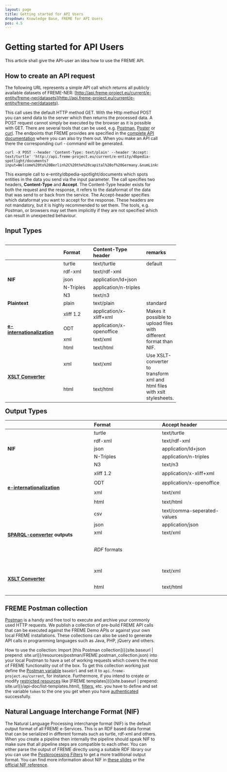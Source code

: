 ```yaml
---
layout: page
title: Getting started for API Users
dropdown: Knowledge Base, FREME for API Users
pos: 4.5
---
```


# Getting started for API Users

This article shall give the API-user an idea how to use the FREME API.

##  How to create an API request

The following URL represents a simple API call which returns all publicly available datasets of FREME-NER:
[http://api.freme-project.eu/current/e-entity/freme-ner/datasets](http://api.freme-project.eu/current/e-entity/freme-ner/datasets).


This call uses the default HTTP method GET. With the Http method POST you can send data to the server which then returns the processed data. A POST request cannot simply be executed by the browser as it is possible with GET. There are several tools that can be used, e.g. [Postman](https://www.getpostman.com/), [Poster](https://addons.mozilla.org/de/firefox/addon/poster/) or [curl](https://curl.haxx.se/).
The endpoints that FREME provides are specified in the [complete API documentation](../../api-doc/full.html) where you can also try them out. When you make an API call there the corresponding curl - command will be generated.

```
curl -X POST --header 'Content-Type: text/plain' --header 'Accept: text/turtle' 'http://api.freme-project.eu/current/e-entity/dbpedia-spotlight/documents?input=Welcome%20to%20Berlin%2C%20the%20capital%20of%20Germany.&numLinks=1&language=en&confidence=0.3'
```

This example call to e-entity/dbpedia-spotlight/documents which spots entities in the data you send via the input parameter. The call specifies two headers, **Content-Type** and **Accept**. The Content-Type header exists for both the request and the response, it refers to the dataformat of the data that was send to or back from the service. The Accept-header specifies which dataformat you want to accept for the response. 
These headers are not mandatory, but it is highly recommended to set them. The tools, e.g. Postman, or browsers may set them implicitly if they are not specified which can result in unexpected behaviour.

<div class="container-fluid main-container">

<style type="text/css">
.main-container {
  max-width: 940px;
  margin-left: auto;
  margin-right: auto;
}
code {
  color: inherit;
  background-color: rgba(0, 0, 0, 0.04);
}
img {
  max-width:100%;
  height: auto;
}
.tabbed-pane {
  padding-top: 12px;
}
button.code-folding-btn:focus {
  outline: none;
}
</style>

<div class="fluid-row" id="header">
</div>

<div id="input-types" class="section level1">
<h2>Input Types</h2>
<table style="width:112%;" align="left">
<colgroup>
<col width="38%"></col>
<col width="26%"></col>
<col width="36%"></col>
<col width="11%"></col>
</colgroup>
<thead>
<tr class="header">
<th align="left"></th>
<th align="left">Format</th>
<th align="left">Content-Type header</th>
<th align="left">remarks</th>
</tr>
</thead>
<tbody>
</tr>
<tr class="even">
<td align="left" rowspan="5"><strong>NIF</strong></td>
<td align="left">turtle</td>
<td align="left">text/turtle</td>
<td align="left">default</td>
</tr>
<tr class="odd">
<td align="left">rdf-xml</td>
<td align="left">text/rdf-xml</td>
<td align="left"></td>
</tr>
</tr>
<tr class="even">
<td align="left">json</td>
<td align="left">application/ld+json</td>
<td align="left"></td>
</tr>
</tr>
<tr class="odd">
<td align="left">N-Triples</td>
<td align="left">application/n-triples</td>
<td align="left"></td>
</tr>
</tr>
<tr class="even">
<td align="left">N3</td>
<td align="left">text/n3</td>
<td align="left"></td>
</tr>
<tr class="odd">
<td align="left"><strong>Plaintext</strong></td>
<td align="left">plain</td>
<td align="left">text/plain</td>
<td align="left">standard</td>
</tr>
<tr class="even">
<td align="left" rowspan="4"><a href="../freme-for-api-users/eInternationalisation.html"><strong>e-internationalization</strong></a></td>
<td align="left">xliff 1.2</td>
<td align="left">application/x-xliff+xml</td>
 <td align="left" rowspan="4">Makes it possible to upload files with different format than NIF. </td>
</tr>
<tr class="odd">
<td align="left">ODT</td>
<td align="left">application/x-openoffice</td>
</tr>
<tr class="even">
<td align="left">xml</td>
<td align="left">text/xml</td>
</tr>
<tr class="odd">
<td align="left">html</td>
<td align="left">text/html</td>
</tr>
<tr class="even">
<td align="left" rowspan="3"><a href="../freme-for-api-users/xslt-transformation.html"><strong>XSLT Converter</strong></a></td>
<td align="left">xml</td>
<td align="left">text/xml</td>
 <td align="left" rowspan="3">Use XSLT-converter to transform xml and html files with xslt stylesheets.</td>
</tr>
<tr class="odd">
<td align="left">html</td>
<td align="left">text/html</td>
</tr>
</tbody>
</table>


</div>
<div id="output-types" class="section level1">
<h2>Output Types</h2>
<table style="width:178%;">
<colgroup>
<col width="38%"></col>
<col width="33%"></col>
<col width="40%"></col>
<col width="65%"></col>
</colgroup>
<thead>
<tr class="header">
<th align="left"></th>
<th align="left">Format</th>
<th align="left">Accept header</th>
<th align="left">remarks</th>
</tr>
</thead>
<tbody>
<tr class="odd">
<td align="left" rowspan="5"><strong>NIF</strong></td>
<td align="left">turtle</td>
<td align="left">text/turtle</td>
<td align="left">default</td>
</tr>
<tr class="even">
<td align="left">rdf-xml</td>
<td align="left">text/rdf-xml</td>
<td align="left"></td>
</tr>
<tr class="odd">
<td align="left">json</td>
<td align="left">application/ld+json</td>
<td align="left"></td>
</tr>
</tr>
<tr class="even">
<td align="left">N-Triples</td>
<td align="left">application/n-triples</td>
<td align="left"></td>
</tr>
</tr>
<tr class="odd">
<td align="left">N3</td>
<td align="left">text/n3</td>
<td align="left"></td>
</tr>
<tr class="even">
<td align="left" rowspan="4"><a href="../freme-for-api-users/eInternationalisation.html"><strong>e-internationalization</strong></a></td>
<td align="left">xliff 1.2</td>
<td align="left">application/x-xliff+xml</td>
<td align="left" rowspan="4">For the e-internationalization formats the output type must be the same as the input type.</td>
</tr>
<tr class="even">
<td align="left">ODT</td>
<td align="left">application/x-openoffice</td>
</tr>
<tr class="odd">
<td align="left">xml</td>
<td align="left">text/xml</td>
</tr>
<tr class="even">
<td align="left">html</td>
<td align="left">text/html</td>
</tr>
<tr class="odd">
<td align="left" rowspan="4" ><strong><a href="../freme-for-api-users/filtering.html">SPARQL-converter</a> outputs</strong></td>
<td align="left">csv</td>
<td align="left">text/comma-seperated-values</td>
<td align="left">default</td>
</tr>
<tr class="even">
<td align="left">json</td>
<td align="left">application/json</td>
<td align="left"></td>
</tr>
<tr class="odd">
<td align="left">xml</td>
<td align="left">text/xml</td>
<td align="left"></td>
</tr>
<tr class="even">
<td align="left"><em>RDF</em> formats</td>
<td align="left"></td>
<td align="left" >Must be accepted by FREME enrichment services.</td>
</tr>
  <tr class="even">
<td align="left" rowspan="3"><a href="../freme-for-api-users/xslt-transformation.html"><strong>XSLT Converter</strong></a></td>
<td align="left">xml</td>
<td align="left">text/xml</td>
 <td align="left" rowspan="3">Use XSLT-converter to transform xml and html files with xslt stylesheets.</td>
</tr>
<tr class="odd">
<td align="left">html</td>
<td align="left">text/html</td>
</tr>
</tbody>
</table>
</div>




</div>

<script>
// add bootstrap table styles to pandoc tables
$(document).ready(function () {
  $('tr.header').parent('thead').parent('table').addClass('table table-condensed');
});
</script>


## FREME Postman collection

[Postman](https://www.getpostman.com/) is a handy and free tool to execute and archive your commonly used HTTP requests. We publish a collection of pre-build FREME API calls that can be executed against the FREME Demo APIs or against your own local FREME installations. These collections can also be used to generate API calls in programming languages such as Java, PHP, jQuery and others.

How to use the collection: Import [this Postman collection]({{site.baseurl | prepend: site.url}}/resources/postman/FREME.postman_collection.json) into your local Postman to have a set of working requests which covers the most of FREME functionality out of the box. To get this collection working just define the [Postman variable](https://www.getpostman.com/docs/environments) `baseUrl` and set it to `api.freme-project.eu/current`, for instance. Furthermore, if you intend to create or modify [restricted resources](../freme-for-api-users/authentication.html#restricted-resources) like [FREME templates]({{site.baseurl | prepend: site.url}}/api-doc/list-templates.html), [filters](../freme-for-api-users/filtering.html), etc. you have to define and set the variable `token` to the one you get when you have [authenticated](../freme-for-api-users/authentication.html#how-to-authenticate) successfully. 

## Natural Language Interchange Format (NIF)

The Natural Language Processing interchange format (NIF) is the default output format of all FREME e-Services. This is an RDF based data format that can be serialized in different formats such as turtle, rdf-xml and others. When you create a pipeline then internally the pipeline should speak NIF to make sure that all pipeline steps are compatible to each other. You can either parse the output of FREME directly using a suitable
RDF library our you can use the [Postprocessing Filters](../freme-for-api-users/filtering.html) to get a more traditional output format. You can find more information about NIF in [these slides](http://de.slideshare.net/m1ci/nif-tutorial) or the [official NIF reference](http://persistence.uni-leipzig.org/nlp2rdf/specification/api.html).

